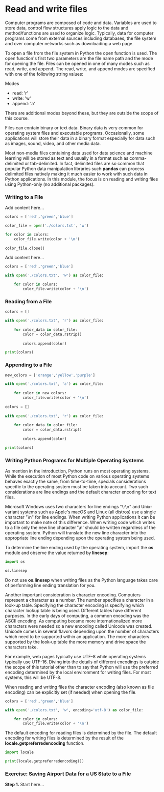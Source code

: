 # Read and write files

Computer programs are composed of code and data. Variables are used to store data, control flow structures apply logic to the data and method/functions are used to organize logic. Typically, data for computer programs come from external sources including databases, the file system and over computer networks such as downloading a web page.

To open a file from the file system in Python the open function is used. The open function's first two parameters are the file name path and the mode for opening the file. Files can be opened in one of many modes such as read, write, and append. The read, write, and append modes are specified with one of the following string values:

Modes
- read: 'r'
- write: 'w'
- append: 'a'

There are additional modes beyond these, but they are outside the scope of this course.

Files can contain binary or text data. Binary data is very common for operating system files and executable programs. Occasionally, some applications will store their data in a binary format especially for data such as images, sound, video, and other media data.

Most non-media files containing data used for data science and machine learning will be stored as text and usually in a format such as comma-delimited or tab-delimited. In fact, delimited files are so common that popular Python data manipulation libraries such **pandas** can process delimited files natively making it much easier to work with such data in Python applications. In this module, the focus is on reading and writing files using Python-only (no additional packages).

### Writing to a File

Add content here...

```python
colors = ['red','green','blue']

color_file = open('./colors.txt', 'w')

for color in colors:
    color_file.write(color + '\n')
    
color_file.close()
```

Add content here...


```python
colors = ['red','green','blue']

with open('./colors.txt', 'w') as color_file:

    for color in colors:
        color_file.write(color + '\n')
```

### Reading from a File

```python
colors = []

with open('./colors.txt', 'r') as color_file:
    
    for color_data in color_file:
        color = color_data.rstrip()
        
        colors.append(color)

print(colors)
```

### Appending to a File

```python
new_colors = ['orange','yellow','purple']

with open('./colors.txt', 'a') as color_file:
    
    for color in new_colors:
        color_file.write(color + '\n')
        
colors = []
        
with open('./colors.txt', 'r') as color_file:
    
    for color_data in color_file:
        color = color_data.rstrip()
        
        colors.append(color)

print(colors)
```

### Writing Python Programs for Multiple Operating Systems

As mention in the introduction, Python runs on most operating systems. While the execution of most Python code on various operating systems behaves exactly the same, from time-to-time, specials considerations specific to the operating system must be taken into account. Two such considerations are line endings and the default character encoding for text files.

Microsoft Windows uses two characters for line endings "\r\n" and Unix-variant systems such as Apple's macOS and Linux (all distros) use a single character "\n" for line endings. When writing Python applications it can be important to make note of this difference. When writing code which writes to a file only the new line character '\n' should be written regardless of the operating system. Python will translate the new line character into the appropriate line ending depending upon the operating system being used.

To determine the line ending used by the operating system, import the **os** module and observe the value returned by **linesep**:

```python
import os

os.linesep
```

Do not use **os.linesep** when writing files as the Python language takes care of performing line ending translation for you.

Another important consideration is character encoding. Computers represent a character as a number. The number specifies a character in a look-up table. Specifying the character encoding is specifying which character lookup table is being used. Different tables have different purposes. In the early days of computing, a common encoding was the ASCII encoding. As computing became more internationalized more characters were needed so a new encoding called Unicode was created. Unicode comes in several flavors depending upon the number of characters which need to be supported within an application. The more characters supported by the look-up table the more memory and drive space the characters take.

For example, web pages typically use UTF-8 while operating systems typically use UTF-16. Diving into the details of different encodings is outside the scope of this tutorial other than to say that Python will use the preferred encoding determined by the local environment for writing files. For most systems, this will be UTF-8.

When reading and writing files the character encoding (also known as file encoding) can be explicitly set (if needed) when opening the file.

```python
colors = ['red','green','blue']

with open('./colors.txt', 'w', encoding='utf-8') as color_file:

    for color in colors:
        color_file.write(color + '\n')
```

The default encoding for reading files is determined by the file. The default encoding for writing files is determined by the result of the **locale.getpreferredencoding** function.

```python
import locale

print(locale.getpreferredencoding())
```

### Exercise: Saving Airport Data for a US State to a File

**Step 1.** Start here...
